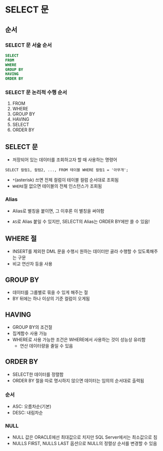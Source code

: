 # SELECT 문

## 순서

### SELECT 문 서술 순서

```sql
SELECT
FROM
WHERE
GROUP BY
HAVING
ORDER BY
```



### SELECT 문 논리적 수행 순서

1. FROM
2. WHERE
3. GROUP BY
4. HAVING
5. SELECT
6. ORDER BY



## SELECT 문

- 저장되어 있는 데이터를 조회하고자 할 때 사용하는 명령어

`SELECT 컬럼1, 컬럼2, ..., FROM 테이블 WHERE 컬럼1 = '아무개';`

- `*`(asterisk) 쓰면 전체 컬럼이 테이블 컬럼 순서대로 조회됨
- `WHERE`절 없으면 테이블의 전체 인스턴스가 조회됨



### Alias

- Alias로 별칭을 붙이면, 그 이후론 이 별칭을 써야함

- `AS`로 Alias 붙일 수 있지만, SELECT의 Alias는 ORDER BY에만 쓸 수 있음!



## WHERE 절

- INSERT를 제외한 DML 문을 수행시 원하는 데이터만 골라 수행할 수 있도록해주는 구문
- 비교 연산자 등을 사용



## GROUP BY

- 데이터를 그룹별로 묶을 수 있게 해주는 절
- BY 뒤에는 하나 이상의 기준 컬럼이 오게됨



## HAVING

- GROUP BY의 조건절
- 집계함수 사용 가능
- WHERE로 사용 가능한 조건은 WHERE에서 사용하는 것이 성능상 유리함
  - 연산 데이터량을 줄일 수 있음



## ORDER BY

- SELECT한 데이터를 정렬함
- ORDER BY 절을 따로 명시하지 않으면 데이터는 임의의 순서대로 출력됨

### 순서

- ASC: 오름차순(기본)
- DESC: 내림차순

### NULL

- NULL 값은 ORACLE에선 최대값으로 치지만 SQL Server에서는 최소값으로 침
- NULLS FIRST, NULLS LAST 옵션으로 NULL의 정렬상 순서를 변경할 수 있음